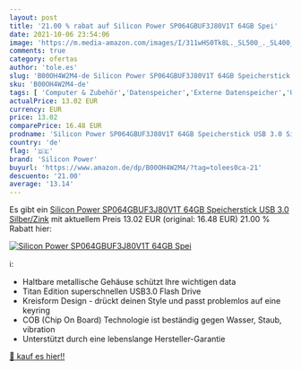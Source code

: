 ```yaml
---
layout: post
title: '21.00 % rabat auf Silicon Power SP064GBUF3J80V1T 64GB Spei'
date: 2021-10-06 23:54:06
image: 'https://m.media-amazon.com/images/I/311wHS0Tk8L._SL500_._SL400_.jpg'
comments: true
category: ofertas
author: 'tole.es'
slug: 'B00OH4W2M4-de Silicon Power SP064GBUF3J80V1T 64GB Speicherstick USB 3.0...'
sku: 'B00OH4W2M4-de'
tags: [ 'Computer & Zubehör','Datenspeicher','Externe Datenspeicher','USB-Sticks','silicon power', ]
actualPrice: 13.02 EUR
currency: EUR
price: 13.02
comparePrice: 16.48 EUR
prodname: 'Silicon Power SP064GBUF3J80V1T 64GB Speicherstick USB 3.0 Silber/Zink'
country: 'de'
flag: '🇩🇪'
brand: 'Silicon Power'
buyurl: 'https://www.amazon.de/dp/B00OH4W2M4/?tag=tolees0ca-21'
descuento: '21.00'
average: '13.14'
---
```


Es gibt ein [Silicon Power SP064GBUF3J80V1T 64GB Speicherstick USB 3.0 Silber/Zink](https://www.amazon.de/dp/B00OH4W2M4/?tag=tolees0ca-21) mit aktuellem Preis 13.02 EUR (original: 16.48 EUR) 21.00 % Rabatt hier:

[![Silicon Power SP064GBUF3J80V1T 64GB Spei](https://m.media-amazon.com/images/I/311wHS0Tk8L._SL500_._SL400_.jpg)](https://www.amazon.de/dp/B00OH4W2M4/?tag=tolees0ca-21)

ℹ️:

- Haltbare metallische Gehäuse schützt Ihre wichtigen data
- Titan Edition superschnellen USB3.0 Flash Drive
- Kreisform Design - drückt deinen Style und passt problemlos auf eine keyring
- COB (Chip On Board) Technologie ist beständig gegen Wasser, Staub, vibration
- Unterstützt durch eine lebenslange Hersteller-Garantie

[🛒 kauf es hier!!](https://www.amazon.de/dp/B00OH4W2M4/?tag=tolees0ca-21)
